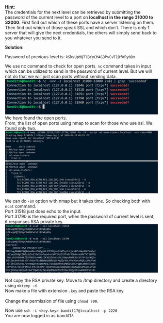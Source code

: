 **Hint:**<br>
The credentials for the next level can be retrieved by submitting the password of the current level to a port on **localhost in the range 31000 to 32000**. First find out which of these ports have a server listening on them. Then find out which of those speak SSL and which don’t. There is only 1 server that will give the next credentials, the others will simply send back to you whatever you send to it.

**Solution:**<br>

Password of previous level is: ```kSkvUpMQ7lBYyCM4GBPvCvT1BfWRy0Dx```<br>

We use nc command to check for open ports. ```nc``` command takes in input which can be utilized to send in the password of current level. But we will not do that we will just scan ports without sending data.
![alt text](image.png)
We have found the open ports.<br>
From, the list of open ports using nmap to scan for those who use ssl. We found only two.
![alt text](image-1.png)
![alt text](image-2.png)

We can do ```-sV``` option with nmap but it takes time. So checking both with ```ncat``` command.
<br>Port 31518 just does echo to the input.
<br>Port 31790 is the required port, when the password of current level is sent, it responses RSA private key. 
![alt text](image-3.png)

Not copy the RSA private key.
Move to /tmp directory and create a directory using ```mktemp -d```.<br>
Now make a file with extension ```.key``` and paste the RSA key.<br>\
Change the permission of file using ```chmod 700```.


Now use ```ssh -i <key.key> bandit17@localhost -p 2220```<br>
You are now logged in as bandit17.
